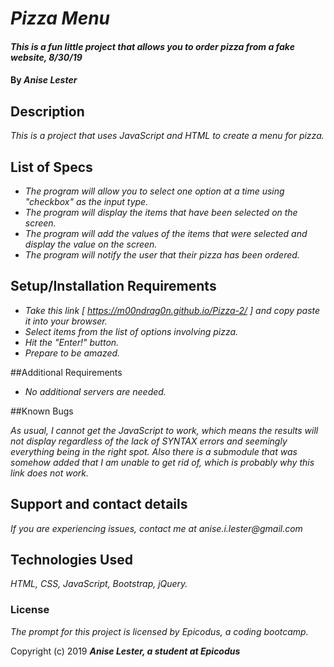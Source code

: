 # _Pizza Menu_

#### _This is a fun little project that allows you to order pizza from a fake website, 8/30/19_

#### By _**Anise Lester**_

## Description
_This is a project that uses JavaScript and HTML to create a menu for pizza._

## List of Specs

* _The program will allow you to select one option at a time using "checkbox" as the input type._
* _The program will display the items that have been selected on the screen._
* _The program will add the values of the items that were selected and display the value on the screen._
* _The program will notify the user that their pizza has been ordered._

## Setup/Installation Requirements

* _Take this link [ https://m00ndrag0n.github.io/Pizza-2/ ] and copy paste it into your browser._
* _Select items from the list of options involving pizza._
* _Hit the "Enter!" button._
* _Prepare to be amazed._

##Additional Requirements

* _No additional servers are needed._

##Known Bugs

_As usual, I cannot get the JavaScript to work, which means the results will not display regardless of the lack of SYNTAX errors and seemingly everything being in the right spot. Also there is a submodule that was somehow added that I am unable to get rid of, which is probably why this link does not work._

## Support and contact details

_If you are experiencing issues, contact me at anise.i.lester@gmail.com_

## Technologies Used

_HTML, CSS, JavaScript, Bootstrap, jQuery._

### License

*The prompt for this project is licensed by Epicodus, a coding bootcamp.*

Copyright (c) 2019 **_Anise Lester, a student at Epicodus_**
